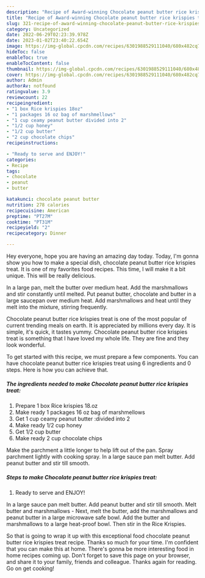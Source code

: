 ```yaml
---
description: "Recipe of Award-winning Chocolate peanut butter rice krispies treat"
title: "Recipe of Award-winning Chocolate peanut butter rice krispies treat"
slug: 321-recipe-of-award-winning-chocolate-peanut-butter-rice-krispies-treat
category: Uncategorized
date: 2022-06-29T02:23:39.978Z
date: 2023-01-02T23:40:22.654Z
image: https://img-global.cpcdn.com/recipes/6301988529111040/680x482cq70/chocolate-peanut-butter-rice-krispies-treat-recipe-main-photo.jpg
hideToc: false
enableToc: true
enableTocContent: false
thumbnail: https://img-global.cpcdn.com/recipes/6301988529111040/680x482cq70/chocolate-peanut-butter-rice-krispies-treat-recipe-main-photo.jpg
cover: https://img-global.cpcdn.com/recipes/6301988529111040/680x482cq70/chocolate-peanut-butter-rice-krispies-treat-recipe-main-photo.jpg
author: Admin
authorAv: notfound
ratingvalue: 3.9
reviewcount: 22
recipeingredient:
- "1 box Rice krispies 18oz"
- "1 packages 16 oz bag of marshmellows"
- "1 cup ceamy peanut butter divided into 2"
- "1/2 cup honey"
- "1/2 cup butter"
- "2 cup chocolate chips"
recipeinstructions:

- "Ready to serve and ENJOY!"
categories:
- Recipe
tags:
- chocolate
- peanut
- butter

katakunci: chocolate peanut butter 
nutrition: 278 calories
recipecuisine: American
preptime: "PT27M"
cooktime: "PT31M"
recipeyield: "2"
recipecategory: Dinner

---
```



Hey everyone, hope you are having an amazing day today. Today, I'm gonna show you how to make a special dish, chocolate peanut butter rice krispies treat. It is one of my favorites food recipes. This time, I will make it a bit unique. This will be really delicious.

In a large pan, melt the butter over medium heat. Add the marshmallows and stir constantly until melted. Put peanut butter, chocolate and butter in a large saucepan over medium heat. Add marshmallows and heat until they melt into the mixture, stirring frequently.

Chocolate peanut butter rice krispies treat is one of the most popular of current trending meals on earth. It is appreciated by millions every day. It is simple, it's quick, it tastes yummy. Chocolate peanut butter rice krispies treat is something that I have loved my whole life. They are fine and they look wonderful.


To get started with this recipe, we must prepare a few components. You can have chocolate peanut butter rice krispies treat using 6 ingredients and 0 steps. Here is how you can achieve that.

<!--inarticleads1-->

##### The ingredients needed to make Chocolate peanut butter rice krispies treat:

1. Prepare 1 box Rice krispies 18.oz
1. Make ready 1 packages 16 oz bag of marshmellows
1. Get 1 cup ceamy peanut butter :divided into 2
1. Make ready 1/2 cup honey
1. Get 1/2 cup butter
1. Make ready 2 cup chocolate chips


Make the parchment a little longer to help lift out of the pan. Spray parchment lightly with cooking spray. In a large sauce pan melt butter. Add peanut butter and stir till smooth. 

<!--inarticleads2-->

##### Steps to make Chocolate peanut butter rice krispies treat:


1. Ready to serve and ENJOY!

In a large sauce pan melt butter. Add peanut butter and stir till smooth. Melt butter and marshmallows - Next, melt the butter, add the marshmallows and peanut butter in a large microwave safe bowl. Add the butter and marshmallows to a large heat-proof bowl. Then stir in the Rice Krispies. 

So that is going to wrap it up with this exceptional food chocolate peanut butter rice krispies treat recipe. Thanks so much for your time. I'm confident that you can make this at home. There's gonna be more interesting food in home recipes coming up. Don't forget to save this page on your browser, and share it to your family, friends and colleague. Thanks again for reading. Go on get cooking!
